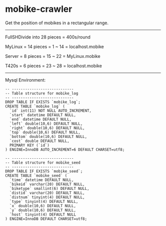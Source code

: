 # mobike-crawler

Get the position of mobikes in a rectangular range.

---

FullSHDivide into 28 pieces = 400s/round

MyLinux 	= 14 pieces 	= 1 ~ 14    = localhost.mobike

Server 		= 8 pieces	    = 15 ~ 22   = MyLinux.mobike

T420s		= 6 pieces	    = 23 ~ 28   = localhost.mobike



---

Mysql Environment:

    -- ----------------------------
    -- Table structure for mobike_log
    -- ----------------------------
    DROP TABLE IF EXISTS `mobike_log`;
    CREATE TABLE `mobike_log` (
      `id` int(11) NOT NULL AUTO_INCREMENT,
      `start` datetime DEFAULT NULL,
      `end` datetime DEFAULT NULL,
      `left` double(10,6) DEFAULT NULL,
      `right` double(10,6) DEFAULT NULL,
      `top` double(10,6) DEFAULT NULL,
      `bottom` double(10,6) DEFAULT NULL,
      `cost` double DEFAULT NULL,
      PRIMARY KEY (`id`)
    ) ENGINE=InnoDB AUTO_INCREMENT=6 DEFAULT CHARSET=utf8;
    
    -- ----------------------------
    -- Table structure for mobike_seed
    -- ----------------------------
    DROP TABLE IF EXISTS `mobike_seed`;
    CREATE TABLE `mobike_seed` (
      `time` datetime DEFAULT NULL,
      `bikeid` varchar(20) DEFAULT NULL,
      `biketype` smallint(6) DEFAULT NULL,
      `distid` varchar(20) DEFAULT NULL,
      `distnum` tinyint(4) DEFAULT NULL,
      `type` tinyint(4) DEFAULT NULL,
      `x` double(10,6) DEFAULT NULL,
      `y` double(10,6) DEFAULT NULL,
      `host` tinyint(4) DEFAULT NULL
    ) ENGINE=InnoDB DEFAULT CHARSET=utf8;
